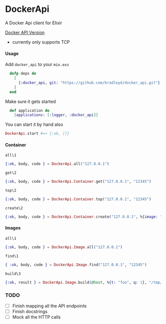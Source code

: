 DockerApi
=========

A Docker Api client for Elixir

[Docker API Version](https://docs.docker.com/v1.4/reference/api/docker_remote_api_v1.16/)


* currently only supports TCP

#### Usage

Add `docker_api` to your `mix.exs`

```elixir
  defp deps do
    [
      {:docker_api, git: "https://github.com/bradleyd/docker_api.git"}
    ]   
  end
```

Make sure it gets started

```elixir
  def application do
    [applications: [:logger, :docker_api]]
```

You can start it by hand also

```elixir
DockerApi.start #=> {:ok, []}
```

#### Container

`all\1`

```elixir
{:ok, body, code } = DockerApi.all("127.0.0.1")
```

`get\2`

```elixir
{:ok, body, code } = DockerApi.Container.get("127.0.0.1", "12345")
```

`top\2`

 ```elixir
{:ok, body, code } = DockerApi.Container.top("127.0.0.1", "12345")
```

`create\2`

 ```elixir
{:ok, body, code } = DockerApi.Container.create("127.0.0.1", %{image: "foo"})
```


#### Images

`all\1`

```elixir
{:ok, body, code } = DockerApi.Image.all("127.0.0.1")
```

`find\1`

```elixir
{ :ok, body, code } = DockerApi.Image.find("127.0.0.1", "12345")
```

`build\3`

```elixir
{:ok, result } = DockerApi.Image.build(@host, %{t: "foo", q: 1}, "/tmp/docker_image.tar.gz")
```


### TODO

- [ ] Finish mapping all the API endpoints
- [ ] Finish docstrings 
- [ ] Mock all the HTTP calls
